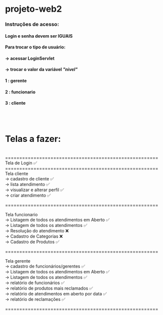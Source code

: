 # projeto-web2

<h3>Instruções de acesso:</h3>
<h4>Login e senha devem ser IGUAIS</h4>
<h4>Para trocar o tipo de usuário:<h4>
<h4>-> acessar LoginServlet</h4>
<h4>-> trocar o valor da variável <i>"nivel"</i></h4>
<h4>  1 : gerente</h4>
<h4>  2 : funcionario</h4>
<h4>  3 : cliente</h4><br><br>
<h1> Telas a fazer: </h1><br>
====================================================== <br>
Tela de Login ✅<br>
====================================================== <br>
Tela cliente <br>
-> cadastro de cliente ✅ <br>
-> lista atendimento ✅<br>
-> visualizar e alterar perfil ✅<br>
-> criar atendimento ✅ <br>

====================================================== <br>

Tela funcionario <br>
-> Listagem de todos os atendimentos em Aberto ✅<br>
-> Listagem de todos os atendimentos ✅<br>
-> Resolução do atendimento ❌ <br>
-> Cadastro de Categorias ❌ <br>
-> Cadastro de Produtos ✅ <br>

====================================================== <br>

Tela gerente <br>
-> cadastro de funcionários/gerentes ✅ <br>
-> Listagem de todos os atendimentos em Aberto ✅ <br>
-> Listagem de todos os atendimentos ✅ <br>
-> relatório de funcionários ✅<br>
-> relatório de produtos mais reclamados ✅<br>
-> relatório de atendimentos em aberto por data ✅ <br>
-> relatório de reclamações ✅ <br>

====================================================== 
